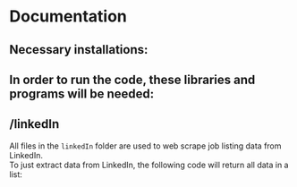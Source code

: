 # Documentation
## Necessary installations:
In order to run the code, these libraries and programs will be needed:  
 - 

## /linkedIn
All files in the ```linkedIn``` folder are used to web scrape job listing data from LinkedIn.  
To just extract data from LinkedIn, the following code will return all data in a list:
```python

```